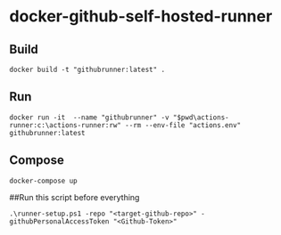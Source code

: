 # docker-github-self-hosted-runner

## Build

```
docker build -t "githubrunner:latest" .
```

## Run

```
docker run -it  --name "githubrunner" -v "$pwd\actions-runner:c:\actions-runner:rw" --rm --env-file "actions.env" githubrunner:latest
```

## Compose

```
docker-compose up
```

##Run this script before everything 


```
.\runner-setup.ps1 -repo "<target-github-repo>" -githubPersonalAccessToken "<Github-Token>"
```

